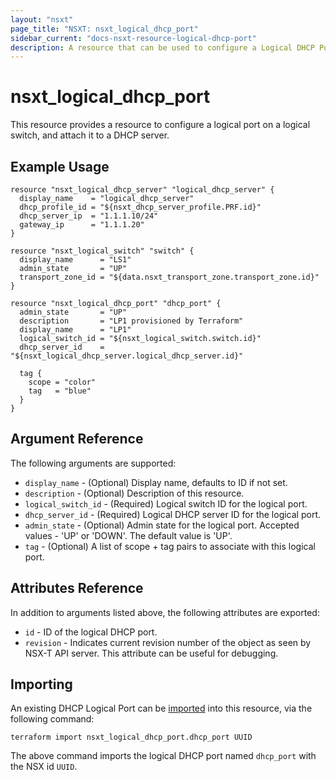 ```yaml
---
layout: "nsxt"
page_title: "NSXT: nsxt_logical_dhcp_port"
sidebar_current: "docs-nsxt-resource-logical-dhcp-port"
description: A resource that can be used to configure a Logical DHCP Port in NSX.
---
```


# nsxt_logical_dhcp_port

This resource provides a resource to configure a logical port on a logical switch, and attach it to a DHCP server.

## Example Usage

```hcl
resource "nsxt_logical_dhcp_server" "logical_dhcp_server" {
  display_name    = "logical_dhcp_server"
  dhcp_profile_id = "${nsxt_dhcp_server_profile.PRF.id}"
  dhcp_server_ip  = "1.1.1.10/24"
  gateway_ip      = "1.1.1.20"
}

resource "nsxt_logical_switch" "switch" {
  display_name      = "LS1"
  admin_state       = "UP"
  transport_zone_id = "${data.nsxt_transport_zone.transport_zone.id}"
}

resource "nsxt_logical_dhcp_port" "dhcp_port" {
  admin_state       = "UP"
  description       = "LP1 provisioned by Terraform"
  display_name      = "LP1"
  logical_switch_id = "${nsxt_logical_switch.switch.id}"
  dhcp_server_id    = "${nsxt_logical_dhcp_server.logical_dhcp_server.id}"

  tag {
    scope = "color"
    tag   = "blue"
  }
}
```

## Argument Reference

The following arguments are supported:

* `display_name` - (Optional) Display name, defaults to ID if not set.
* `description` - (Optional) Description of this resource.
* `logical_switch_id` - (Required) Logical switch ID for the logical port.
* `dhcp_server_id` - (Required) Logical DHCP server ID for the logical port.
* `admin_state` - (Optional) Admin state for the logical port. Accepted values - 'UP' or 'DOWN'. The default value is 'UP'.
* `tag` - (Optional) A list of scope + tag pairs to associate with this logical port.

## Attributes Reference

In addition to arguments listed above, the following attributes are exported:

* `id` - ID of the logical DHCP port.
* `revision` - Indicates current revision number of the object as seen by NSX-T API server. This attribute can be useful for debugging.

## Importing

An existing DHCP Logical Port can be [imported][docs-import] into this resource, via the following command:

[docs-import]: /docs/import/index.html

```
terraform import nsxt_logical_dhcp_port.dhcp_port UUID
```

The above command imports the logical DHCP port named `dhcp_port` with the NSX id `UUID`.

